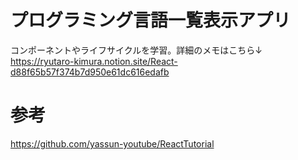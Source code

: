 # プログラミング言語一覧表示アプリ
コンポーネントやライフサイクルを学習。詳細のメモはこちら↓\
https://ryutaro-kimura.notion.site/React-d88f65b57f374b7d950e61dc616edafb

# 参考
https://github.com/yassun-youtube/ReactTutorial
